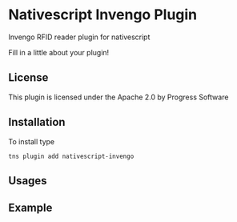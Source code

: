 # Nativescript Invengo Plugin
Invengo RFID reader plugin for nativescript

Fill in a little about your plugin!

## License
This plugin is licensed under the Apache 2.0 by Progress Software

## Installation
To install type

```
tns plugin add nativescript-invengo
```

## Usages

## Example
